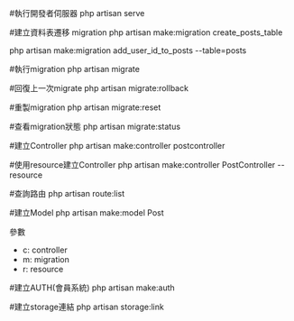 #執行開發者伺服器
php artisan serve

#建立資料表遷移 migration
php artisan make:migration create_posts_table

php artisan make:migration add_user_id_to_posts --table=posts


#執行migration
php artisan migrate

#回復上一次migrate
php artisan migrate:rollback

#重製migration
php artisan migrate:reset

#查看migration狀態
php artisan migrate:status

#建立Controller
php artisan make:controller postcontroller

#使用resource建立Controller 
php artisan make:controller PostController --resource

#查詢路由
php artisan route:list

#建立Model
php artisan make:model Post

參數
- c: controller
- m: migration
- r: resource

#建立AUTH(會員系統)
php artisan make:auth

#建立storage連結
php artisan storage:link